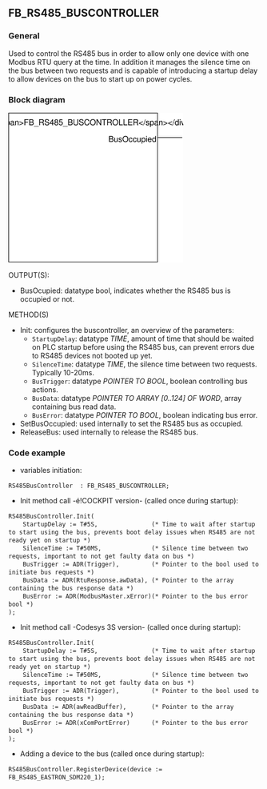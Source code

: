 ## FB_RS485_BUSCONTROLLER

### **General**
Used to control the RS485 bus in order to allow only one device with one Modbus RTU query at the time. In addition it manages the silence time on the bus between two requests and is capable of introducing a startup delay to allow devices on the bus to start up on power cycles.

### **Block diagram**

<img src="../_img/FB_RS485_BUSCONTROLLER.svg" width="350">

OUTPUT(S):
- BusOcupied: datatype bool, indicates whether the RS485 bus is occupied or not.

METHOD(S)
- Init: configures the buscontroller, an overview of the parameters: 
    - `StartupDelay`: datatype *TIME*, amount of time that should be waited on PLC startup before using the RS485 bus, can prevent errors due to RS485 devices not booted up yet.
    - `SilenceTime`: datatype *TIME*,  the silence time between two requests. Typically 10-20ms.
	- `BusTrigger`: datatype *POINTER TO BOOL*,  boolean controlling bus actions.
	- `BusData`: datatype *POINTER TO ARRAY [0..124] OF WORD*,  array containing bus read data.
	- `BusError`: datatype *POINTER TO BOOL*,  boolean indicating bus error.
- SetBusOccupied: used internally to set the RS485 bus as occupied.
- ReleaseBus: used internally to release the RS485 bus.

### **Code example**

- variables initiation:
```
RS485BusController 	: FB_RS485_BUSCONTROLLER;
```

- Init  method call -é!COCKPIT version- (called once during startup):
```
RS485BusController.Init(
	StartupDelay := T#5S,				(* Time to wait after startup to start using the bus, prevents boot delay issues when RS485 are not ready yet on startup *)		
	SilenceTime := T#50MS,				(* Silence time between two requests, important to not get faulty data on bus *)
	BusTrigger := ADR(Trigger),			(* Pointer to the bool used to initiate bus requests *)
	BusData := ADR(RtuResponse.awData),	(* Pointer to the array containing the bus response data *)
	BusError := ADR(ModbusMaster.xError)(* Pointer to the bus error bool *)
);
```

- Init  method call -Codesys 3S version- (called once during startup):
```
RS485BusController.Init(
	StartupDelay := T#5S,				(* Time to wait after startup to start using the bus, prevents boot delay issues when RS485 are not ready yet on startup *)		
	SilenceTime := T#50MS,				(* Silence time between two requests, important to not get faulty data on bus *)
	BusTrigger := ADR(Trigger),			(* Pointer to the bool used to initiate bus requests *)
	BusData := ADR(awReadBuffer),		(* Pointer to the array containing the bus response data *)
	BusError := ADR(xComPortError)		(* Pointer to the bus error bool *)
);
```

- Adding a device to the bus (called once during startup):
```
RS485BusController.RegisterDevice(device := FB_RS485_EASTRON_SDM220_1);
```